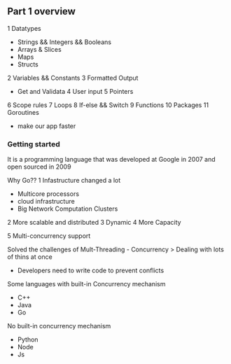 Part 1 overview
--------------
 
1 Datatypes
  - Strings && Integers && Booleans
  - Arrays & Slices
  - Maps 
  - Structs
  
2 Variables && Constants
3 Formatted Output
  - Get and Validata
4 User input
5 Pointers

6 Scope rules
7 Loops
8 If-else && Switch 
9 Functions
10 Packages
11 Goroutines
   - make our app faster

### Getting started
It is a programming language that was developed at Google in 2007 and open sourced in 2009

Why Go??
 1 Infastructure changed a lot
   - Multicore processors
   - cloud infrastructure
   - Big Network Computation Clusters

2 More scalable and distributed
3 Dynamic
4 More Capacity

5 Multi-concurrency support

Solved the challenges of Mult-Threading - Concurrency > Dealing with lots of thins at once
  
  - Developers need to write code to prevent conflicts

Some languages with built-in Concurrency mechanism
 - C++
 - Java
 - Go

No built-in concurrency mechanism
 - Python
 - Node
 - Js


